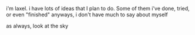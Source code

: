 i'm laxel. i have lots of ideas that I plan to do.
Some of them i've done, tried, or even "finished"
anyways, i don't have much to say about myself

as always,
look at the sky
